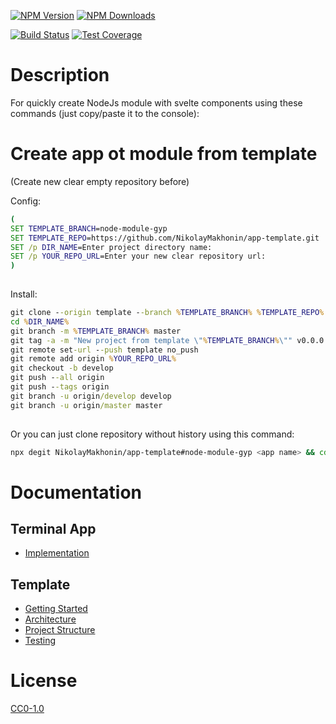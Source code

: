 <!-- Markdown Docs: -->
<!-- https://guides.github.com/features/mastering-markdown/#GitHub-flavored-markdown -->
<!-- https://daringfireball.net/projects/markdown/basics -->
<!-- https://daringfireball.net/projects/markdown/syntax -->

[![NPM Version][npm-image]][npm-url]
[![NPM Downloads][downloads-image]][downloads-url]
<!-- [![Node.js Version][node-version-image]][node-version-url] -->
[![Build Status][travis-image]][travis-url]
[![Test Coverage][coveralls-image]][coveralls-url]

# Description

For quickly create NodeJs module with svelte components using these commands (just copy/paste it to the console):

# Create app ot module from template

(Create new clear empty repository before)

Config:

```cmd
(
SET TEMPLATE_BRANCH=node-module-gyp
SET TEMPLATE_REPO=https://github.com/NikolayMakhonin/app-template.git
SET /p DIR_NAME=Enter project directory name:
SET /p YOUR_REPO_URL=Enter your new clear repository url:
)
 
```

Install:

```cmd
git clone --origin template --branch %TEMPLATE_BRANCH% %TEMPLATE_REPO% %DIR_NAME%
cd %DIR_NAME%
git branch -m %TEMPLATE_BRANCH% master
git tag -a -m "New project from template \"%TEMPLATE_BRANCH%\"" v0.0.0
git remote set-url --push template no_push
git remote add origin %YOUR_REPO_URL%
git checkout -b develop
git push --all origin
git push --tags origin
git branch -u origin/develop develop
git branch -u origin/master master
 
```

Or you can just clone repository without history using this command:
```bash
npx degit NikolayMakhonin/app-template#node-module-gyp <app name> && cd <app name> && npm i && npm run test
```

# Documentation

## Terminal App
* [Implementation](<docs/doc/app/Implementation.md>)

## Template
* [Getting Started](<docs/doc/template/Getting Started.md>)
* [Architecture](<docs/doc/template/Architecture.md>)
* [Project Structure](<docs/doc/template/Project Structure.md>)
* [Testing](<docs/doc/template/Testing.md>)

<!--

---

[![BrowserStack](https://i.imgur.com/cOdhMed.png)](https://www.browserstack.com/)
---

-->

# License

[CC0-1.0](LICENSE)

[npm-image]: https://img.shields.io/npm/v/app-template.svg
[npm-url]: https://npmjs.org/package/app-template
[node-version-image]: https://img.shields.io/node/v/app-template.svg
[node-version-url]: https://nodejs.org/en/download/
[travis-image]: https://travis-ci.org/NikolayMakhonin/app-template.svg?branch=node-module-gyp
[travis-url]: https://travis-ci.org/NikolayMakhonin/app-template?branch=node-module-gyp
[coveralls-image]: https://coveralls.io/repos/github/NikolayMakhonin/app-template/badge.svg?branch=node-module-gyp
[coveralls-url]: https://coveralls.io/github/NikolayMakhonin/app-template?branch=node-module-gyp
[downloads-image]: https://img.shields.io/npm/dm/app-template.svg
[downloads-url]: https://npmjs.org/package/app-template
[npm-url]: https://npmjs.org/package/app-template
